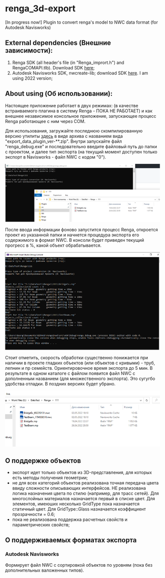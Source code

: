 # renga_3d-export
[In progress now!] Plugin to convert renga's model to NWC data format (for Autodesk Navisworks)

## External dependencies (Внешние зависимости):
1. Renga SDK (all header's file (in "Renga_imprort.h") and RengaCOMAPI.tlb). Download SDK [here](https://rengabim.com/sdk/);
2. Autodesk Navisworks SDK, nwcreate-lib; download SDK [here](https://www.autodesk.com/developer-network/platform-technologies/navisworks). I am using 2022 version;

## About using (Об использовании):
Настоящее приложение работает в двух режимах: (в качестве встраиваемого плагина в систему Renga - ПОКА НЕ РАБОТАЕТ) и как внешнее независимое консольное приложение, запускающее процесс Renga  работающее с ним через COM.

Для использования, загружайте последнюю скомпилированную версию утилиты [здесь](https://github.com/GeorgGrebenyuk/renga_3d-export/releases) в виде архива с названием вида "export_data_plugin_ver-\*\*.zip". Внутри запускайте файл "renga_debug.exe" и последовательно введите файловый путь до папки с проектом, и далее тип экспорта (на текущий момент доступен только экспорт в Navisworks - файл NWC с кодом "0").

![screen_1](docs/screen_1.png)

После ввода информации фоново запустится процесс Renga, откроется проект из указанной папки и начнется процедура экспорта его содержимого в формат NWC. В консоли будет приведен текущий прогресс в %, какой объект обрабатывается.

![screen_1](docs/screen_2.png)

Стоит отметить, скорость обработки существенно понижается при наличии в проекте гладких объектов (или объектов с кривыми) - труб, лепнин и пр семейств. Ориентировочное время экспорта до 5 мин. В результате в одном каталоге с файлом появится файл NWC с дополненным названием (для множественного экспорта). Это сугугбо удобства отладки. В поздних версиях будет убрано.

![screen_3](docs/screen_3.png)

## О поддержке объектов
- экспорт идет только объектов из 3D-представления, для которых есть методы получения геометрии;
- не для всех категорий объектов реализована точная передача цвета ввиду сложности описывающих интерфейсов. НЕ реализована логика назначения цвета по стилю (например, для трасс сетей). Для многослойных материалов назначается первый в списке цвет. Для элементов, имеюших несколько GridType пока назначается статичный цвет. Для GridType::Glass назначается коэффициент прозрачности = 0.6;
- пока не реализована поддержка расчетных свойств и параметрических свойств;

## О поддерживаемых форматах экспорта
### Autodesk Navisworks
Формирует файл NWC с сортировкой объектов по уровням (пока без дополнительных валоженных типов).
